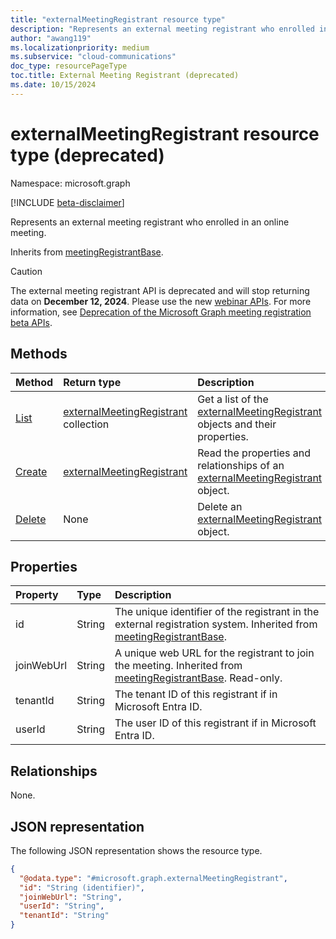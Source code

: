 ```yaml
---
title: "externalMeetingRegistrant resource type"
description: "Represents an external meeting registrant who enrolled in an online meeting."
author: "awang119"
ms.localizationpriority: medium
ms.subservice: "cloud-communications"
doc_type: resourcePageType
toc.title: External Meeting Registrant (deprecated)
ms.date: 10/15/2024
---
```


# externalMeetingRegistrant resource type (deprecated)

Namespace: microsoft.graph

[!INCLUDE [beta-disclaimer](../../includes/beta-disclaimer.md)]

Represents an external meeting registrant who enrolled in an online meeting.

Inherits from [meetingRegistrantBase](../resources/meetingregistrantbase.md).

> [!CAUTION]
> The external meeting registrant API is deprecated and will stop returning data on **December 12, 2024**. Please use the new [webinar APIs](../resources/virtualeventwebinar.md). For more information, see [Deprecation of the Microsoft Graph meeting registration beta APIs](https://devblogs.microsoft.com/microsoft365dev/deprecation-of-the-microsoft-graph-meeting-registration-beta-apis/).

## Methods

|Method|Return type|Description|
|:---|:---|:---|
|[List](../api/externalmeetingregistrant-list.md)|[externalMeetingRegistrant](../resources/externalmeetingregistrant.md) collection|Get a list of the [externalMeetingRegistrant](../resources/externalmeetingregistrant.md) objects and their properties.|
|[Create](../api/externalmeetingregistrant-post.md)|[externalMeetingRegistrant](../resources/externalmeetingregistrant.md)|Read the properties and relationships of an [externalMeetingRegistrant](../resources/externalmeetingregistrant.md) object.|
|[Delete](../api/externalmeetingregistrant-delete.md)|None|Delete an [externalMeetingRegistrant](../resources/externalmeetingregistrant.md) object.|

## Properties

| Property   | Type   | Description                                                                  |
|:-----------|:-------|:-----------------------------------------------------------------------------|
| id         | String | The unique identifier of the registrant in the external registration system. Inherited from [meetingRegistrantBase](../resources/meetingregistrantbase.md). |
| joinWebUrl | String | A unique web URL for the registrant to join the meeting. Inherited from [meetingRegistrantBase](../resources/meetingregistrantbase.md). Read-only.          |
| tenantId   | String | The tenant ID of this registrant if in Microsoft Entra ID.               |
| userId     | String | The user ID of this registrant if in Microsoft Entra ID.                 |

## Relationships
None.

## JSON representation

The following JSON representation shows the resource type.
<!-- {
  "blockType": "resource",
  "keyProperty": "id",
  "@odata.type": "microsoft.graph.externalMeetingRegistrant",
  "baseType": "microsoft.graph.meetingRegistrantBase",
  "openType": false
}
-->

``` json
{
  "@odata.type": "#microsoft.graph.externalMeetingRegistrant",
  "id": "String (identifier)",
  "joinWebUrl": "String",
  "userId": "String",
  "tenantId": "String"
}
```
